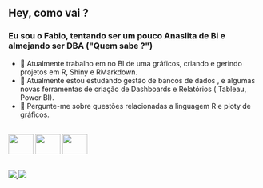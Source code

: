 ## Hey, como vai ? 
### Eu sou o  Fabio, tentando ser um pouco Anaslita de Bi e almejando ser DBA ("Quem sabe ?")

- 🔭 Atualmente trabalho em no BI de uma gráficos, criando e gerindo projetos em R, Shiny e RMarkdown.
- 🌱 Atualmente estou estudando gestão de bancos de dados , e algumas novas ferramentas de criação de Dashboards e Relatórios  ( Tableau, Power BI).
- 💬 Pergunte-me sobre questões relacionadas a linguagem R e ploty de gráficos. 

<div style="display: inline_block"><br>
  <img height="40" width="50" src="https://cdn.jsdelivr.net/gh/devicons/devicon/icons/r/r-original.svg" />
  <img height="40" width="50" src="https://cdn.jsdelivr.net/gh/devicons/devicon/icons/rstudio/rstudio-original.svg" />
  <img height="40" width="50" src="https://cdn.jsdelivr.net/gh/devicons/devicon/icons/mysql/mysql-original-wordmark.svg" />
  </div>
  
##

<div>
  <a href="https://www.linkedin.com/in/fabio-gabriel-610887199/" target="_blank"><img src="https://img.shields.io/badge/LinkedIn-0077B5?style=for-the-badge&logo=linkedin&logoColor=white" target="_blank"> </a>
  <a href = "mailto:fabiogabriel1929@gmail.com"><img src="https://img.shields.io/badge/Gmail-D14836?style=for-the-badge&logo=gmail&logoColor=white" target="_blank"> </a>
  </div>
